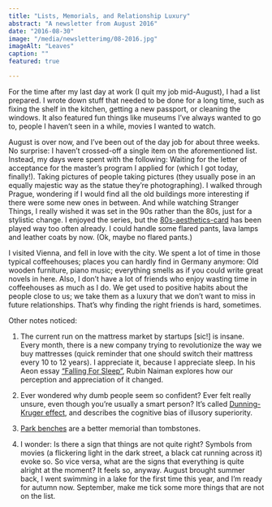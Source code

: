 ```yaml
---
title: "Lists, Memorials, and Relationship Luxury"
abstract: "A newsletter from August 2016"
date: "2016-08-30"
image: "/media/newsletterimg/08-2016.jpg"
imageAlt: "Leaves"
caption: ""
featured: true

---
```


For the time after my last day at work (I quit my job mid-August), I had a list prepared. I wrote down stuff that needed to be done for a long time, such as fixing the shelf in the kitchen, getting a new passport, or cleaning the windows. It also featured fun things like museums I’ve always wanted to go to, people I haven’t seen in a while, movies I wanted to watch.

August is over now, and I’ve been out of the day job for about three weeks. No surprise: I haven’t crossed-off a single item on the aforementioned list. Instead, my days were spent with the following: Waiting for the letter of acceptance for the master’s program I applied for (which I got today, finally!). Taking pictures of people taking pictures (they usually pose in an equally majestic way as the statue they’re photographing). I walked through Prague, wondering if I would find all the old buildings more interesting if there were some new ones in between. And while watching Stranger Things, I really wished it was set in the 90s rather than the 80s, just for a stylistic change. I enjoyed the series, but the [80s-aesthetics-card](http://fontsinuse.com/uses/13992/stranger-things) has been played way too often already. I could handle some flared pants, lava lamps and leather coats by now. (Ok, maybe no flared pants.)

I visited Vienna, and fell in love with the city. We spent a lot of time in those typical coffeehouses; places you can hardly find in Germany anymore: Old wooden furniture, piano music; everything smells as if you could write great novels in here. Also, I don’t have a lot of friends who enjoy wasting time in coffeehouses as much as I do. We get used to positive habits about the people close to us; we take them as a luxury that we don’t want to miss in future relationships. That’s why finding the right friends is hard, sometimes.

Other notes noticed:

1) The current run on the mattress market by startups \[sic!\] is insane. Every month, there is a new company trying to revolutionize the way we buy mattresses (quick reminder that one should switch their mattress every 10 to 12 years). I appreciate it, because I appreciate sleep. In his Aeon essay [“Falling For Sleep”](https://aeon.co/essays/the-cure-for-insomnia-is-to-fall-in-love-with-sleep-again), Rubin Naiman explores how our perception and appreciation of it changed.

2) Ever wondered why dumb people seem so confident? Ever felt really unsure, even though you’re usually a smart person? It’s called [Dunning-Kruger effect](https://en.wikipedia.org/wiki/Dunning%E2%80%93Kruger_effect), and describes the cognitive bias of illusory superiority.

3) [Park benches](http://www.nytimes.com/2016/06/19/nyregion/4223-central-park-benches-with-stories-to-tell.html) are a better memorial than tombstones.

4) I wonder: Is there a sign that things are not quite right? Symbols from movies (a flickering light in the dark street, a black cat running across it) evoke so. So vice versa, what are the signs that everything is quite alright at the moment? It feels so, anyway. August brought summer back, I went swimming in a lake for the first time this year, and I’m ready for autumn now. September, make me tick some more things that are not on the list.